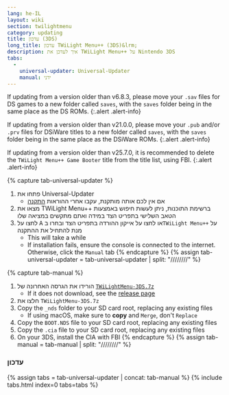 ```yaml
---
lang: he-IL
layout: wiki
section: twilightmenu
category: updating
title: עדכון (3DS)
long_title: עדכון TWiLight Menu++ (3DS)&lrm;
description: איך לעדכן את TWiLight Menu++ על Nintendo 3DS
tabs:
  - 
    universal-updater: Universal-Updater
    manual: ידני
---
```


If updating from a version older than v6.8.3, please move your `.sav` files for DS games to a new folder called `saves`, with the `saves` folder being in the same place as the DS ROMs.
{:.alert .alert-info}

If updating from a version older than v21.0.0, please move your `.pub` and/or `.prv` files for DSiWare titles to a new folder called `saves`, with the `saves` folder being in the same place as the DSiWare ROMs.
{:.alert .alert-info}

If updating from a version older than v25.7.0, it is recommended to delete the `TWiLight Menu++ Game Booter` title from the title list, using FBI.
{:.alert .alert-info}

{% capture tab-universal-updater %}
1. פתחו את Universal-Updater
   - אם אין לכם אותה מותקנת, עקבו אחרי ההוראות [התקנה](installing-3ds)
1. מצאו את TWiLight Menu++ ברשימת התוכנות, ניתן לעשות חיפוש באמצעות הטאב השלישי בתפריט הצד במידה ואתם מתקשים במציאה שלו
1. לחצו על <kbd class="face">A</kbd> או לחצו על אייקון ההורדה בתפריט הצד ובחרו ב`TWiLight Menu++` על מנת להתחיל את ההתקנה
   - This will take a while
   - If installation fails, ensure the console is connected to the internet. Otherwise, click the `Manual` tab
{% endcapture %}
{% assign tab-universal-updater = tab-universal-updater | split: "////////" %}

{% capture tab-manual %}
1. הורידו את הגרסה האחרונה של [`TWiLightMenu-3DS.7z`](https://github.com/DS-Homebrew/TWiLightMenu/releases/latest/download/TWiLightMenu-3DS.7z)
   - If it does not download, see the [release page](https://github.com/DS-Homebrew/TWiLightMenu/releases/latest)
1. חלצו את `TWiLightMenu-3DS.7z`
1. Copy the `_nds` folder to your SD card root, replacing any existing files
   - If using macOS, make sure to **copy** and `Merge`, don't `Replace`
1. Copy the `BOOT.NDS` file to your SD card root, replacing any existing files
1. Copy the `.cia` file to your SD card root, replacing any existing files
1. On your 3DS, install the CIA with FBI
{% endcapture %}
{% assign tab-manual = tab-manual | split: "////////" %}

### עדכון

{% assign tabs = tab-universal-updater | concat: tab-manual %}
{% include tabs.html index=0 tabs=tabs %}
